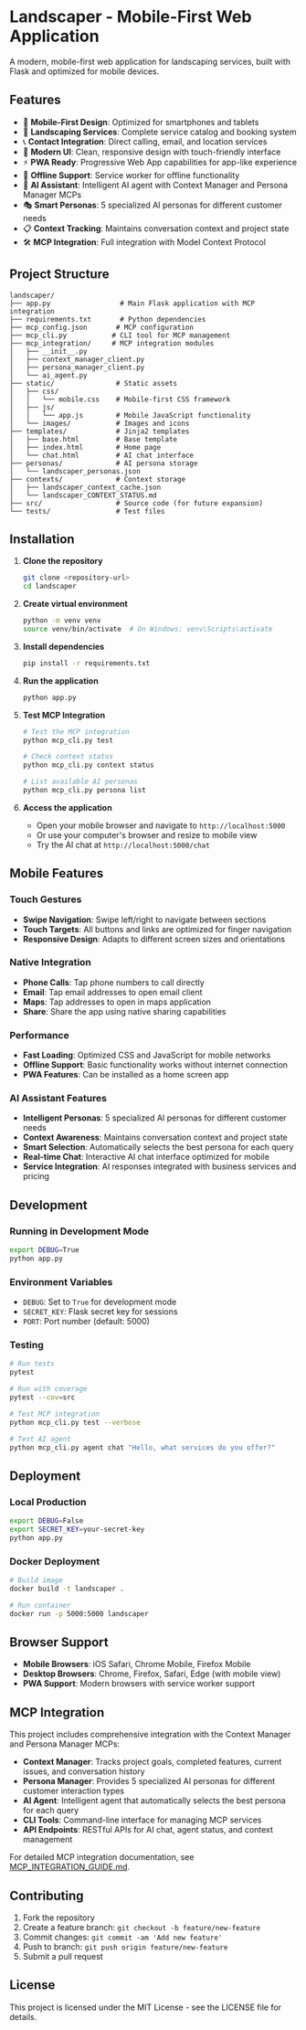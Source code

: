 # Landscaper - Mobile-First Web Application

A modern, mobile-first web application for landscaping services, built with Flask and optimized for mobile devices.

## Features

- 📱 **Mobile-First Design**: Optimized for smartphones and tablets
- 🌿 **Landscaping Services**: Complete service catalog and booking system
- 📞 **Contact Integration**: Direct calling, email, and location services
- 🎨 **Modern UI**: Clean, responsive design with touch-friendly interface
- ⚡ **PWA Ready**: Progressive Web App capabilities for app-like experience
- 🔄 **Offline Support**: Service worker for offline functionality
- 🤖 **AI Assistant**: Intelligent AI agent with Context Manager and Persona Manager MCPs
- 🎭 **Smart Personas**: 5 specialized AI personas for different customer needs
- 📋 **Context Tracking**: Maintains conversation context and project state
- 🛠️ **MCP Integration**: Full integration with Model Context Protocol

## Project Structure

```
landscaper/
├── app.py                 # Main Flask application with MCP integration
├── requirements.txt       # Python dependencies
├── mcp_config.json       # MCP configuration
├── mcp_cli.py           # CLI tool for MCP management
├── mcp_integration/     # MCP integration modules
│   ├── __init__.py
│   ├── context_manager_client.py
│   ├── persona_manager_client.py
│   └── ai_agent.py
├── static/               # Static assets
│   ├── css/
│   │   └── mobile.css    # Mobile-first CSS framework
│   ├── js/
│   │   └── app.js        # Mobile JavaScript functionality
│   └── images/           # Images and icons
├── templates/            # Jinja2 templates
│   ├── base.html         # Base template
│   ├── index.html        # Home page
│   └── chat.html         # AI chat interface
├── personas/             # AI persona storage
│   └── landscaper_personas.json
├── contexts/             # Context storage
│   ├── landscaper_context_cache.json
│   └── landscaper_CONTEXT_STATUS.md
├── src/                  # Source code (for future expansion)
└── tests/                # Test files
```

## Installation

1. **Clone the repository**

   ```bash
   git clone <repository-url>
   cd landscaper
   ```

2. **Create virtual environment**

   ```bash
   python -m venv venv
   source venv/bin/activate  # On Windows: venv\Scripts\activate
   ```

3. **Install dependencies**

   ```bash
   pip install -r requirements.txt
   ```

4. **Run the application**

   ```bash
   python app.py
   ```

5. **Test MCP Integration**
   ```bash
   # Test the MCP integration
   python mcp_cli.py test
   
   # Check context status
   python mcp_cli.py context status
   
   # List available AI personas
   python mcp_cli.py persona list
   ```

6. **Access the application**
   - Open your mobile browser and navigate to `http://localhost:5000`
   - Or use your computer's browser and resize to mobile view
   - Try the AI chat at `http://localhost:5000/chat`

## Mobile Features

### Touch Gestures

- **Swipe Navigation**: Swipe left/right to navigate between sections
- **Touch Targets**: All buttons and links are optimized for finger navigation
- **Responsive Design**: Adapts to different screen sizes and orientations

### Native Integration

- **Phone Calls**: Tap phone numbers to call directly
- **Email**: Tap email addresses to open email client
- **Maps**: Tap addresses to open in maps application
- **Share**: Share the app using native sharing capabilities

### Performance

- **Fast Loading**: Optimized CSS and JavaScript for mobile networks
- **Offline Support**: Basic functionality works without internet connection
- **PWA Features**: Can be installed as a home screen app

### AI Assistant Features

- **Intelligent Personas**: 5 specialized AI personas for different customer needs
- **Context Awareness**: Maintains conversation context and project state
- **Smart Selection**: Automatically selects the best persona for each query
- **Real-time Chat**: Interactive AI chat interface optimized for mobile
- **Service Integration**: AI responses integrated with business services and pricing

## Development

### Running in Development Mode

```bash
export DEBUG=True
python app.py
```

### Environment Variables

- `DEBUG`: Set to `True` for development mode
- `SECRET_KEY`: Flask secret key for sessions
- `PORT`: Port number (default: 5000)

### Testing

```bash
# Run tests
pytest

# Run with coverage
pytest --cov=src

# Test MCP integration
python mcp_cli.py test --verbose

# Test AI agent
python mcp_cli.py agent chat "Hello, what services do you offer?"
```

## Deployment

### Local Production

```bash
export DEBUG=False
export SECRET_KEY=your-secret-key
python app.py
```

### Docker Deployment

```bash
# Build image
docker build -t landscaper .

# Run container
docker run -p 5000:5000 landscaper
```

## Browser Support

- **Mobile Browsers**: iOS Safari, Chrome Mobile, Firefox Mobile
- **Desktop Browsers**: Chrome, Firefox, Safari, Edge (with mobile view)
- **PWA Support**: Modern browsers with service worker support

## MCP Integration

This project includes comprehensive integration with the Context Manager and Persona Manager MCPs:

- **Context Manager**: Tracks project goals, completed features, current issues, and conversation history
- **Persona Manager**: Provides 5 specialized AI personas for different customer interaction types
- **AI Agent**: Intelligent agent that automatically selects the best persona for each query
- **CLI Tools**: Command-line interface for managing MCP services
- **API Endpoints**: RESTful APIs for AI chat, agent status, and context management

For detailed MCP integration documentation, see [MCP_INTEGRATION_GUIDE.md](MCP_INTEGRATION_GUIDE.md).

## Contributing

1. Fork the repository
2. Create a feature branch: `git checkout -b feature/new-feature`
3. Commit changes: `git commit -am 'Add new feature'`
4. Push to branch: `git push origin feature/new-feature`
5. Submit a pull request

## License

This project is licensed under the MIT License - see the LICENSE file for details.
